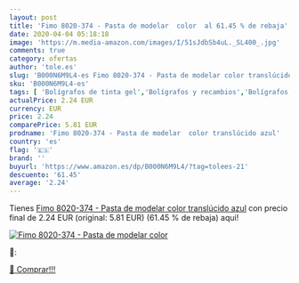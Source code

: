 ```yaml
---
layout: post
title: 'Fimo 8020-374 - Pasta de modelar  color  al 61.45 % de rebaja'
date: 2020-04-04 05:18:18
image: 'https://m.media-amazon.com/images/I/51sJdbSb4uL._SL400_.jpg'
comments: true
category: ofertas
author: 'tole.es'
slug: 'B000N6M9L4-es Fimo 8020-374 - Pasta de modelar color translúcido azul'
sku: 'B000N6M9L4-es'
tags: [ 'Bolígrafos de tinta gel','Bolígrafos y recambios','Bolígrafos, lápices y útiles de escritura','Oficina y papelería','Recambios para bolígrafos y plumas','fimo', ]
actualPrice: 2.24 EUR
currency: EUR
price: 2.24
comparePrice: 5.81 EUR
prodname: 'Fimo 8020-374 - Pasta de modelar  color translúcido azul'
country: 'es'
flag: '🇪🇸'
brand: ''
buyurl: 'https://www.amazon.es/dp/B000N6M9L4/?tag=tolees-21'
descuento: '61.45'
average: '2.24'
---
```


Tienes [Fimo 8020-374 - Pasta de modelar  color translúcido azul](https://www.amazon.es/dp/B000N6M9L4/?tag=tolees-21) con precio final de  2.24 EUR (original: 5.81 EUR) (61.45 %  de rebaja) aqui!

[![Fimo 8020-374 - Pasta de modelar  color ](https://m.media-amazon.com/images/I/51sJdbSb4uL._SL400_.jpg)](https://www.amazon.es/dp/B000N6M9L4/?tag=tolees-21)

🔎:


[🛒 Comprar!!!](https://www.amazon.es/dp/B000N6M9L4/?tag=tolees-21)
